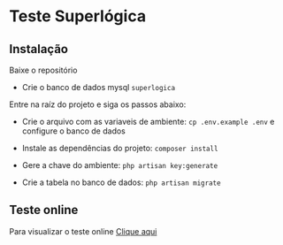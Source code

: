 # Teste Superlógica

## Instalação

Baixe o repositório 

* Crie o banco de dados mysql `superlogica`

Entre na raíz do projeto e siga os passos abaixo:

* Crie o arquivo com as variaveis de ambiente: `cp .env.example .env` e configure o banco de dados

* Instale as dependências do projeto: `composer install`

* Gere a chave do ambiente: `php artisan key:generate`

* Crie a tabela no banco de dados:
`php artisan migrate`

## Teste online
Para visualizar o teste online [Clique aqui](https://superlogica.jfbritto.com.br)